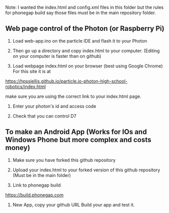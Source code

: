 
Note: I wanted the index.html and config.xml files in this folder but the rules for phonegap build say those files must be in the main repository folder.


## Web page control of the Photon (or Raspberry Pi)


1. Load web-app.ino on the particle IDE and flash it to your Photon

1. Then go up a directory and copy index.html to your computer. (Editing on your computer is faster than on github)




1. Load webpage index.html on your browser (best using Google Chrome) For this site it is at 

https://hpssjellis.github.io/particle.io-photon-high-school-robotics/index.html

make sure you are using the correct link to your index.html page.


1. Enter your photon's  id and access code

1. Check that you can control D7



## To make an Android App (Works for IOs and Windows Phone but more complex and costs money)

1. Make sure you have forked this github repository


1. Upload your index.html to your forked version of this github repository (Must be in the main folder)


1. Link to phonegap build


https://build.phonegap.com

1. New App, copy your github URL Build your app and test it.



